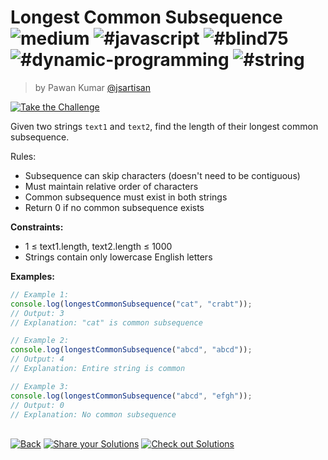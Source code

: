 <!--info-header-start--><h1>Longest Common Subsequence <img src="https://img.shields.io/badge/-medium-d9901a" alt="medium"/> <img src="https://img.shields.io/badge/-%23javascript-999" alt="#javascript"/> <img src="https://img.shields.io/badge/-%23blind75-999" alt="#blind75"/> <img src="https://img.shields.io/badge/-%23dynamic--programming-999" alt="#dynamic-programming"/> <img src="https://img.shields.io/badge/-%23string-999" alt="#string"/></h1><blockquote><p>by Pawan Kumar <a href="https://github.com/jsartisan" target="_blank">@jsartisan</a></p></blockquote><p><a href="https://frontend-challenges.com/challenges/305-longest-common-subsequence" target="_blank"><img src="https://img.shields.io/badge/-Take%20the%20Challenge-0d99ff?logo=javascript&logoColor=white" alt="Take the Challenge"/></a> </p><!--info-header-end-->

Given two strings `text1` and `text2`, find the length of their longest common subsequence.

Rules:

- Subsequence can skip characters (doesn't need to be contiguous)
- Must maintain relative order of characters
- Common subsequence must exist in both strings
- Return 0 if no common subsequence exists

**Constraints:**

- 1 ≤ text1.length, text2.length ≤ 1000
- Strings contain only lowercase English letters

**Examples:**

```typescript
// Example 1:
console.log(longestCommonSubsequence("cat", "crabt"));
// Output: 3
// Explanation: "cat" is common subsequence

// Example 2:
console.log(longestCommonSubsequence("abcd", "abcd"));
// Output: 4
// Explanation: Entire string is common

// Example 3:
console.log(longestCommonSubsequence("abcd", "efgh"));
// Output: 0
// Explanation: No common subsequence
```

<!--info-footer-start--><br><a href="../../README.md" target="_blank"><img src="https://img.shields.io/badge/-Back-grey" alt="Back"/></a> <a href="https://github.com/jsartisan/frontend-challenges/issues/new?template=answer.md&labels=answer,305,undefined&title=305%20-%20Longest%20Common%20Subsequence%20-%20undefined&body=" target="_blank"><img src="https://img.shields.io/badge/-Share%20your%20Solutions-teal" alt="Share your Solutions"/></a> <a href="https://github.com/jsartisan/frontend-challenges/issues?q=label%3A305+label%3Aanswer+sort%3Areactions-%2B1-desc" target="_blank"><img src="https://img.shields.io/badge/-Check%20out%20Solutions-de5a77?logo=awesome-lists&logoColor=white" alt="Check out Solutions"/></a> <!--info-footer-end-->
